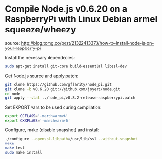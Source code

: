 Compile Node.js v0.6.20 on a RaspberryPi with Linux Debian armel squeeze/wheezy
======================================================================
source: http://blog.tomg.co/post/21322413373/how-to-install-node-js-on-your-raspberry-pi

Install the necessary dependecies:
```bash
sudo apt-get install git-core build-essential libssl-dev
```

Get Node.js source and apply patch:
```bash
git clone https://github.com/gflarity/node_pi.git
git clone -b v0.6.20 git://github.com/joyent/node.git
cd node
git apply --stat ../node_pi/v0.8.2-release-raspberrypi.patch
```

Set EXPORT vars to be used during compilation:
```bash
export CCFLAGS='-march=armv6'
export CXXFLAGS='-march=armv6'
```

Configure, make (disable snapshot) and install:
```bash
./configure --openssl-libpath=/usr/lib/ssl --without-snapshot
make
make test
sudo make install
```